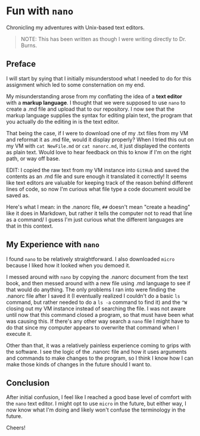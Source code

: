 # Fun with `nano`
Chronicling my adventures with Unix-based text editors.
> NOTE: This has been written as though I were writing
>   directly to Dr. Burns.

## Preface

I will start by sying that I initially misunderstood
what I needed to do for this assignment which led to 
some consternation on my end.

My misunderstanding arose from my conflating the idea 
of a **text editor** with a **markup language**. I thought
that we were supposed to use `nano` to create a .md file
and upload that to our repository. I now see that the 
markup language supplies the syntax for editing plain text,
the program that you actually do the editing in is the text
editor.

That being the case, if I were to download one of my .txt
files from my VM and reformat it as .md file, would it display properly?
When I tried this out on my VM with `cat NewFile.md` or 
`cat nanorc.md`, it just displayed the contents as plain text.
Would love to hear feedback on this to know if I'm on the right path,
or way off base.

EDIT: I copied the raw text from my VM instance into `GitHub` and saved
the contents as an .md file and sure enough it translated it correctly!
It seems like text editors are valuable for keeping track of the reason
behind different lines of code, so now I'm curious what file type a code
document would be saved as.

Here's what I mean: in the .nanorc file, `##` doesn't mean "create a heading"
like it does in Markdown, but rather it tells the computer not to read 
that line as a command/ I guess I'm just curious what the different languages
are that in this context.

## My Experience with `nano`
I found `nano` to be relatively straightforward. I also downloaded
`micro` because I liked how it looked when you demoed it.

I messed around with `nano` by copying the .nanorc document from 
the text book, and then messed around with a new file using .md
language to see if that would do anything. The only problems I 
ran into were finding the .nanorc file after I saved it (I eventually
realized I couldn't do a basic `ls` command, but rather needed
to do a `ls -a` command to find it) and the `^W` closing out my
VM instance instead of searching the file. I was not aware until 
now that this command closed a program, so that must have been what 
was causing this. If there's any other way search a `nano` file I 
might have to do that since my computer appears to overwrite that
command when I execute it.

Other than that, it was a relatively painless experience coming
to grips with the software. I see the logic of the .nanorc file
and how it uses arguments and commands to make changes to the program,
so I think I know how I can make those kinds of changes in the future
should I want to.

## Conclusion
After initial confusion, I feel like I reached a good base level of comfort
with the `nano` text editor. I might opt to use `micro` in the future, but
either way, I now know what I'm doing and likely won't confuse the terminology
in the future.

Cheers!
